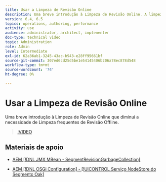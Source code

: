 ```yaml
---
title: Usar a Limpeza de Revisão Online
description: Uma breve introdução à Limpeza de Revisão Online. A limpeza de revisão online reduz a necessidade de limpeza frequente de revisão offline.
version: 6.4, 6.5
topics: operations, authoring, performance
activity: use
audience: administrator, architect, implementer
doc-type: technical video
topic: Administration
role: Admin
level: Intermediate
exl-id: 62a36ab1-3245-43ac-b943-e28ff95661bf
source-git-commit: 307ed6cd25d5be1e54145406b206a78ec878d548
workflow-type: tm+mt
source-wordcount: '74'
ht-degree: 0%

---
```


# Usar a Limpeza de Revisão Online

Uma breve introdução à Limpeza de Revisão Online que diminui a necessidade de Limpeza frequentes de Revisão Offline.

>[!VIDEO](https://video.tv.adobe.com/v/17004/?quality=12&learn=on)

## Materiais de apoio

* [AEM [!DNL JMX MBean - SegmentRevisionGarbageCollection]](http://localhost:4502/system/console/jmx/org.apache.jackrabbit.oak%3Aname%3DSegment+node+store+revision+garbage+collection%2Ctype%3DSegmentRevisionGarbageCollection)

* [AEM [!DNL OSGi Configuration] - [!UICONTROL Serviço NodeStore do Segmento Oak]](http://localhost:4502/system/console/configMgr/org.apache.jackrabbit.oak.segment.SegmentNodeStoreService)
